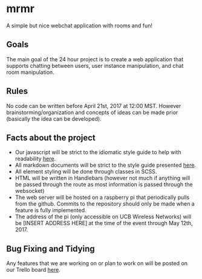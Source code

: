 # mrmr

A simple but nice webchat application with rooms and fun!

## Goals

The main goal of the 24 hour project is to create a web application that supports chatting between users, user instance manipulation, and chat room manipulation.

## Rules

No code can be written before April 21st, 2017 at 12:00 MST. However brainstorming/organization and concepts of ideas can be made prior (basically the idea can be developed).

## Facts about the project

- Our javascript will be strict to the idiomatic style guide to help with readability [here](https://github.com/rwaldron/idiomatic.js/).
- All markdown documents will be strict to the style guide presented [here](https://github.com/mivok/markdownlint/blob/master/docs/RULES.md).
- All element styling will be done through classes in SCSS.
- HTML will be written in Handlebars (however not much if anything will be passed through the route as most information is passed through the websocket)
- The web server will be hosted on a raspberry pi that periodically pulls from the github. Commits to the repository should only be made when a feature is fully implemented.
- The address of the pi (only accessible on UCB Wireless Networks) will be [INSERT ADDRESS HERE] at the time of the event through May 12th, 2017.

## Bug Fixing and Tidying

Any features that we are working on or plan to work on will be posted on our Trello board [here](https://trello.com/b/Qnq9w4PC).